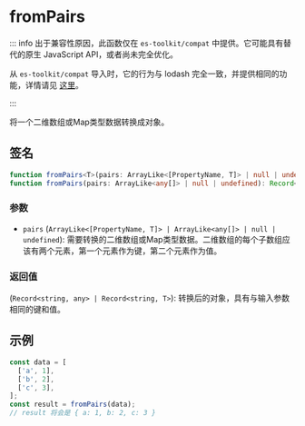 # fromPairs

::: info
出于兼容性原因，此函数仅在 `es-toolkit/compat` 中提供。它可能具有替代的原生 JavaScript API，或者尚未完全优化。

从 `es-toolkit/compat` 导入时，它的行为与 lodash 完全一致，并提供相同的功能，详情请见 [这里](../../../compatibility.md)。

:::

将一个二维数组或Map类型数据转换成对象。

## 签名

```typescript
function fromPairs<T>(pairs: ArrayLike<[PropertyName, T]> | null | undefined): Record<string, T>;
function fromPairs(pairs: ArrayLike<any[]> | null | undefined): Record<string, any>;
```

### 参数

- `pairs` (`ArrayLike<[PropertyName, T]> | ArrayLike<any[]> | null | undefined`): 需要转换的二维数组或Map类型数据。二维数组的每个子数组应该有两个元素，第一个元素作为键，第二个元素作为值。

### 返回值

(`Record<string, any> | Record<string, T>`): 转换后的对象，具有与输入参数相同的键和值。

## 示例

```typescript
const data = [
  ['a', 1],
  ['b', 2],
  ['c', 3],
];
const result = fromPairs(data);
// result 将会是 { a: 1, b: 2, c: 3 }
```
